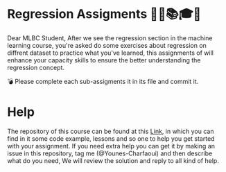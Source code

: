 # Regression Assigments 👨‍🏫📚🎓✅

Dear MLBC Student, After we see the regression section in the machine learning course, you're asked do some exercises about regression on diffrent dataset to practice what you've learned, this assignments of will enhance your capacity skills to ensure the better understanding the regression concept.



💣 Please complete each sub-assigments it in its file and commit it.

# Help

The repository of this course can be found at this [Link](https://github.com/Younes-Charfaoui/Machine-Learning-Beginner-Course), in which you can find in it some code example, lessons and so one to help you get started with your assignment. If you need extra help you can get it by making an issue in this repository, tag me (@Younes-Charfaoui) and then describe what do you need, We will review the solution and reply to all kind of help.
